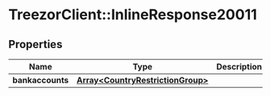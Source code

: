 # TreezorClient::InlineResponse20011

## Properties
Name | Type | Description | Notes
------------ | ------------- | ------------- | -------------
**bankaccounts** | [**Array&lt;CountryRestrictionGroup&gt;**](CountryRestrictionGroup.md) |  | [optional] 


